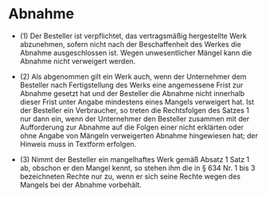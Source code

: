 # Abnahme

- (1) Der Besteller ist verpflichtet, das vertragsmäßig hergestellte Werk abzunehmen, sofern nicht nach der Beschaffenheit des Werkes die Abnahme ausgeschlossen ist. Wegen unwesentlicher Mängel kann die Abnahme nicht verweigert werden.

- (2) Als abgenommen gilt ein Werk auch, wenn der Unternehmer dem Besteller nach Fertigstellung des Werks eine angemessene Frist zur Abnahme gesetzt hat und der Besteller die Abnahme nicht innerhalb dieser Frist unter Angabe mindestens eines Mangels verweigert hat. Ist der Besteller ein Verbraucher, so treten die Rechtsfolgen des Satzes 1 nur dann ein, wenn der Unternehmer den Besteller zusammen mit der Aufforderung zur Abnahme auf die Folgen einer nicht erklärten oder ohne Angabe von Mängeln verweigerten Abnahme hingewiesen hat; der Hinweis muss in Textform erfolgen.

- (3) Nimmt der Besteller ein mangelhaftes Werk gemäß Absatz 1 Satz 1 ab, obschon er den Mangel kennt, so stehen ihm die in § 634 Nr. 1 bis 3 bezeichneten Rechte nur zu, wenn er sich seine Rechte wegen des Mangels bei der Abnahme vorbehält.

